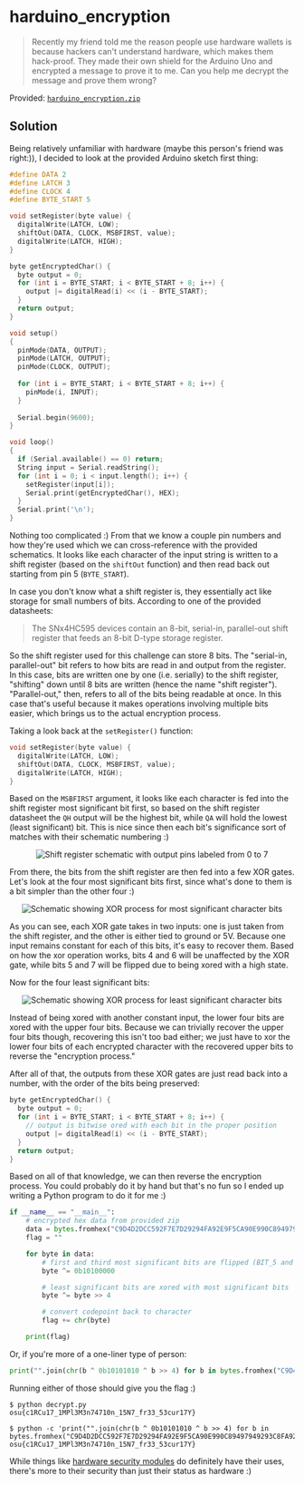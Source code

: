 # harduino_encryption

> Recently my friend told me the reason people use hardware wallets is because hackers can't understand hardware, which makes them hack-proof.
> They made their own shield for the Arduino Uno and encrypted a message to prove it to me.
> Can you help me decrypt the message and prove them wrong?

Provided: [`harduino_encryption.zip`](harduino_encryption.zip)

## Solution

Being relatively unfamiliar with hardware (maybe this person's friend was right:)), I decided to look at the provided Arduino sketch first thing:

```c++
#define DATA 2
#define LATCH 3
#define CLOCK 4
#define BYTE_START 5

void setRegister(byte value) {
  digitalWrite(LATCH, LOW);
  shiftOut(DATA, CLOCK, MSBFIRST, value);
  digitalWrite(LATCH, HIGH);
}

byte getEncryptedChar() {
  byte output = 0;
  for (int i = BYTE_START; i < BYTE_START + 8; i++) {
    output |= digitalRead(i) << (i - BYTE_START);
  }
  return output;
}

void setup()
{
  pinMode(DATA, OUTPUT);
  pinMode(LATCH, OUTPUT);
  pinMode(CLOCK, OUTPUT);
  
  for (int i = BYTE_START; i < BYTE_START + 8; i++) {
    pinMode(i, INPUT);
  }
  
  Serial.begin(9600);
}

void loop()
{
  if (Serial.available() == 0) return;
  String input = Serial.readString();
  for (int i = 0; i < input.length(); i++) {
    setRegister(input[i]);
    Serial.print(getEncryptedChar(), HEX);
  }
  Serial.print('\n');
}
```

Nothing too complicated :)
From that we know a couple pin numbers and how they're used which we can cross-reference with the provided schematics.
It looks like each character of the input string is written to a shift register (based on the `shiftOut` function) and then read back out starting from pin 5 (`BYTE_START`).

In case you don't know what a shift register is, they essentially act like storage for small numbers of bits.
According to one of the provided datasheets:

> The SNx4HC595 devices contain an 8-bit, serial-in, parallel-out shift register that feeds an 8-bit D-type storage register.

So the shift register used for this challenge can store 8 bits.
The "serial-in, parallel-out" bit refers to how bits are read in and output from the register.
In this case, bits are written one by one (i.e. serially) to the shift register, "shifting" down until 8 bits are written (hence the name "shift register").
"Parallel-out," then, refers to all of the bits being readable at once.
In this case that's useful because it makes operations involving multiple bits easier, which brings us to the actual encryption process.

Taking a look back at the `setRegister()` function:

```cpp
void setRegister(byte value) {
  digitalWrite(LATCH, LOW);
  shiftOut(DATA, CLOCK, MSBFIRST, value);
  digitalWrite(LATCH, HIGH);
}
```

Based on the `MSBFIRST` argument, it looks like each character is fed into the shift register most significant bit first, so based on the shift register datasheet the `QH` output will be the highest bit, while `QA` will hold the lowest (least significant) bit.
This is nice since then each bit's significance sort of matches with their schematic numbering :)

<div align="center">
<img src="img/shift-register.png" alt="Shift register schematic with output pins labeled from 0 to 7">
</div>

From there, the bits from the shift register are then fed into a few XOR gates.
Let's look at the four most significant bits first, since what's done to them is a bit simpler than the other four :)

<div align="center">
<img src="img/msb-xor.png" alt="Schematic showing XOR process for most significant character bits">
</div>

As you can see, each XOR gate takes in two inputs: one is just taken from the shift register, and the other is either tied to ground or 5V.
Because one input remains constant for each of this bits, it's easy to recover them.
Based on how the xor operation works, bits 4 and 6 will be unaffected by the XOR gate, while bits 5 and 7 will be flipped due to being xored with a high state.

Now for the four least significant bits:

<div align="center">
<img src="img/lsb-xor.png" alt="Schematic showing XOR process for least significant character bits">
</div>

Instead of being xored with another constant input, the lower four bits are xored with the upper four bits.
Because we can trivially recover the upper four bits though, recovering this isn't too bad either; we just have to xor the lower four bits of each encrypted character with the recovered upper bits to reverse the "encryption process."

After all of that, the outputs from these XOR gates are just read back into a number, with the order of the bits being preserved:

```cpp
byte getEncryptedChar() {
  byte output = 0;
  for (int i = BYTE_START; i < BYTE_START + 8; i++) {
    // output is bitwise ored with each bit in the proper position
    output |= digitalRead(i) << (i - BYTE_START);
  }
  return output;
}
```

Based on all of that knowledge, we can then reverse the encryption process.
You could probably do it by hand but that's no fun so I ended up writing a Python program to do it for me :)

```python
if __name__ == "__main__":
    # encrypted hex data from provided zip
    data = bytes.fromhex("C9D4D2DCC592F7E7D29294FA92E9F5CA90E990C89497949293C8FA9296EA94FAC0D59090FA9690C5D2D59294FCDA")
    flag = ""

    for byte in data:
        # first and third most significant bits are flipped (BIT_5 and BIT_7 in schematic)
        byte ^= 0b10100000

        # least significant bits are xored with most significant bits
        byte ^= byte >> 4

        # convert codepoint back to character
        flag += chr(byte)

    print(flag)
```

Or, if you're more of a one-liner type of person:

```python
print("".join(chr(b ^ 0b10101010 ^ b >> 4) for b in bytes.fromhex("C9D4D2DCC592F7E7D29294FA92E9F5CA90E990C89497949293C8FA9296EA94FAC0D59090FA9690C5D2D59294FCDA")))
```

Running either of those should give you the flag :)

```shell
$ python decrypt.py
osu{c1RCu17_1MPl3M3n74710n_15N7_fr33_53cur17Y}

$ python -c 'print("".join(chr(b ^ 0b10101010 ^ b >> 4) for b in bytes.fromhex("C9D4D2DCC592F7E7D29294FA92E9F5CA90E990C89497949293C8FA9296EA94FAC0D59090FA9690C5D2D59294FCDA")))'
osu{c1RCu17_1MPl3M3n74710n_15N7_fr33_53cur17Y}
```

While things like [hardware security modules](https://en.wikipedia.org/wiki/Hardware_security_module) do definitely have their uses, there's more to their security than just their status as hardware :)
